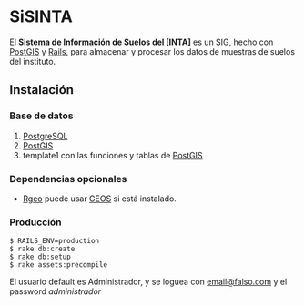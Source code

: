 SiSINTA
=======

El **Sistema de Información de Suelos del [INTA]** es un SIG, hecho con
[PostGIS] y [Rails], para almacenar y procesar los datos de muestras de suelos
del instituto.

Instalación
-----------

### Base de datos

1. [PostgreSQL]
2. [PostGIS]
3. template1 con las funciones y tablas de [PostGIS]

### Dependencias opcionales

* [Rgeo] puede usar [GEOS] si está instalado.

### Producción

    $ RAILS_ENV=production
    $ rake db:create
    $ rake db:setup
    $ rake assets:precompile

El usuario default es Administrador, y se loguea con email@falso.com y el password *administrador*

[PostgreSQL]: http://www.postgresql.org/
[PostGIS]: http://www.postgis.org/
[Rails]: http://rubyonrails.org/
[Rgeo]: http://virtuoso.rubyforge.org/rgeo/
[GEOS]: http://trac.osgeo.org/geos/
